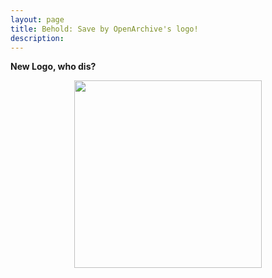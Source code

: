```yaml
---
layout: page
title: Behold: Save by OpenArchive's logo!
description: 
---
```


<b>New Logo, who dis?</b><br>
<figure><center>
  <img width="300" src="https://github.com/OpenArchive/open-archive.org2019/blob/master/images/Save_Logo.png"/>
</center></figure>
